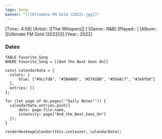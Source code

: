 ```yaml
---
tags: Song  
banner: "![[Ultimate FM Gold (2022).jpg]]"
---
```

[Time:: 4:58]
[Artist:: [[The Whispers]] ]
[Genre:: R&B]
[Played:: ]
[Album:: [[Ultimate FM Gold (2022)]]]
[Year:: 2022]
### Dates
````dataview
TABLE Favorite_Song
WHERE Favorite_Song = [[And the Beat Goes On]]
````
  ```dataviewjs
const calendarData = { 
	colors: { 
		blue: ["#9ccfd8", "#5BAAB8", "#57A1BB", "#5da8c7", "#3e8fb0"] 
	}, 
	entries: [] 
}; 

for (let page of dv.pages('"Daily Notes"')) { 
	calendarData.entries.push({ 
		date: page.file.name, 
		intensity: page["And_the_Beat_Goes_On"]
	}); 
} 

renderHeatmapCalendar(this.container, calendarData);
```
